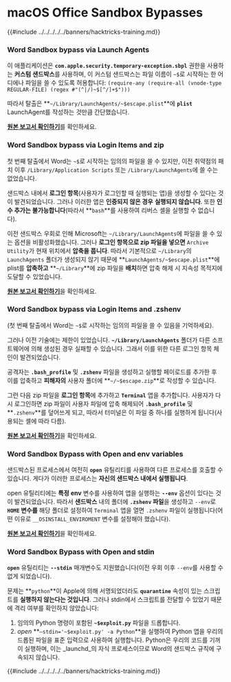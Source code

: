 # macOS Office Sandbox Bypasses

{{#include ../../../../../banners/hacktricks-training.md}}

### Word Sandbox bypass via Launch Agents

이 애플리케이션은 **`com.apple.security.temporary-exception.sbpl`** 권한을 사용하는 **커스텀 샌드박스**를 사용하며, 이 커스텀 샌드박스는 파일 이름이 `~$`로 시작하는 한 어디에나 파일을 쓸 수 있도록 허용합니다: `(require-any (require-all (vnode-type REGULAR-FILE) (regex #"(^|/)~$[^/]+$")))`

따라서 탈출은 **`~/Library/LaunchAgents/~$escape.plist`**에 **`plist`** LaunchAgent를 작성하는 것만큼 간단했습니다.

[**원본 보고서 확인하기**](https://www.mdsec.co.uk/2018/08/escaping-the-sandbox-microsoft-office-on-macos/)를 확인하세요.

### Word Sandbox bypass via Login Items and zip

첫 번째 탈출에서 Word는 `~$`로 시작하는 임의의 파일을 쓸 수 있지만, 이전 취약점의 패치 이후 `/Library/Application Scripts` 또는 `/Library/LaunchAgents`에 쓸 수는 없었습니다.

샌드박스 내에서 **로그인 항목**(사용자가 로그인할 때 실행되는 앱)을 생성할 수 있다는 것이 발견되었습니다. 그러나 이러한 앱은 **인증되지 않은 경우** **실행되지 않습니다**. 또한 **인수 추가는 불가능합니다**(따라서 **`bash`**를 사용하여 리버스 셸을 실행할 수 없습니다).

이전 샌드박스 우회로 인해 Microsoft는 `~/Library/LaunchAgents`에 파일을 쓸 수 있는 옵션을 비활성화했습니다. 그러나 **로그인 항목으로 zip 파일을 넣으면** `Archive Utility`가 현재 위치에서 **압축을 풉니다**. 따라서 기본적으로 `~/Library`의 `LaunchAgents` 폴더가 생성되지 않기 때문에 **`LaunchAgents/~$escape.plist`**에 plist를 **압축하고** **`~/Library`**에 zip 파일을 **배치**하면 압축 해제 시 지속성 목적지에 도달할 수 있었습니다.

[**원본 보고서 확인하기**](https://objective-see.org/blog/blog_0x4B.html)을 확인하세요.

### Word Sandbox bypass via Login Items and .zshenv

(첫 번째 탈출에서 Word는 `~$`로 시작하는 임의의 파일을 쓸 수 있음을 기억하세요).

그러나 이전 기술에는 제한이 있었습니다. **`~/Library/LaunchAgents`** 폴더가 다른 소프트웨어에 의해 생성된 경우 실패할 수 있습니다. 그래서 이를 위한 다른 로그인 항목 체인이 발견되었습니다.

공격자는 **`.bash_profile`** 및 **`.zshenv`** 파일을 생성하고 실행할 페이로드를 추가한 후 이를 압축하고 **피해자의** 사용자 폴더에 **`~/~$escape.zip`**로 작성할 수 있습니다.

그런 다음 zip 파일을 **로그인 항목**에 추가하고 **`Terminal`** 앱을 추가합니다. 사용자가 다시 로그인하면 zip 파일이 사용자 파일에 압축 해제되어 **`.bash_profile`** 및 **`.zshenv`**를 덮어쓰게 되고, 따라서 터미널은 이 파일 중 하나를 실행하게 됩니다(사용되는 셸에 따라 다름).

[**원본 보고서 확인하기**](https://desi-jarvis.medium.com/office365-macos-sandbox-escape-fcce4fa4123c)을 확인하세요.

### Word Sandbox Bypass with Open and env variables

샌드박스된 프로세스에서 여전히 **`open`** 유틸리티를 사용하여 다른 프로세스를 호출할 수 있습니다. 게다가 이러한 프로세스는 **자신의 샌드박스 내에서 실행됩니다**.

open 유틸리티에는 **특정 env** 변수를 사용하여 앱을 실행하는 **`--env`** 옵션이 있다는 것이 발견되었습니다. 따라서 **샌드박스** 내의 폴더에 **`.zshenv` 파일**을 생성하고 `--env`로 **`HOME` 변수를** 해당 폴더로 설정하여 `Terminal` 앱을 열면 `.zshenv` 파일이 실행됩니다(어떤 이유로 `__OSINSTALL_ENVIROMENT` 변수를 설정해야 했습니다).

[**원본 보고서 확인하기**](https://perception-point.io/blog/technical-analysis-of-cve-2021-30864/)을 확인하세요.

### Word Sandbox Bypass with Open and stdin

**`open`** 유틸리티는 **`--stdin`** 매개변수도 지원했습니다(이전 우회 이후 `--env`를 사용할 수 없게 되었습니다).

문제는 **`python`**이 Apple에 의해 서명되었더라도 **`quarantine`** 속성이 있는 스크립트를 **실행하지 않는다는 것입니다**. 그러나 stdin에서 스크립트를 전달할 수 있었기 때문에 격리 여부를 확인하지 않았습니다:&#x20;

1. 임의의 Python 명령이 포함된 **`~$exploit.py`** 파일을 드롭합니다.
2. _open_ **`–stdin='~$exploit.py' -a Python`**을 실행하여 Python 앱을 우리의 드롭된 파일을 표준 입력으로 사용하여 실행합니다. Python은 우리의 코드를 기꺼이 실행하며, 이는 _launchd_의 자식 프로세스이므로 Word의 샌드박스 규칙에 구속되지 않습니다.

{{#include ../../../../../banners/hacktricks-training.md}}

